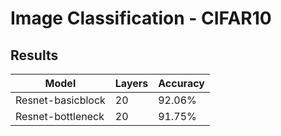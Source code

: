 # Image Classification - CIFAR10

## Results
| Model | Layers | Accuracy |
|  ----  | ----  | ---- |
| Resnet-basicblock | 20 | 92.06%|
| Resnet-bottleneck | 20 | 91.75%|
